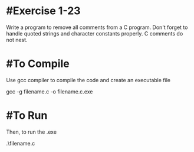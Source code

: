 #Exercise 1-23
==============

Write a program to remove all comments from a C program.
Don't forget to handle quoted strings and character constants properly. C comments do not nest.

#To Compile
===========

Use gcc compiler to compile the code and create an executable file

 gcc -g filename.c -o filename.c.exe

#To Run
=======

Then, to run the .exe

 .\filename.c